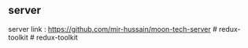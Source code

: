 ## server

server link : https://github.com/mir-hussain/moon-tech-server
#   r e d u x - t o o l k i t  
 #   r e d u x - t o o l k i t  
 